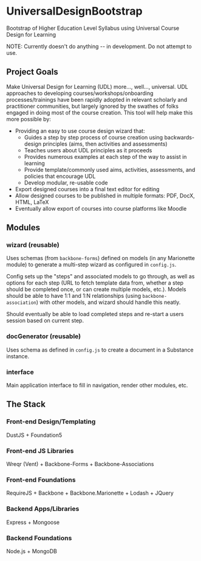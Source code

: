UniversalDesignBootstrap
========================

Bootstrap of Higher Education Level Syllabus using Universal Course Design for Learning

NOTE: Currently doesn't do anything -- in development. Do not attempt to use.

## Project Goals
Make Universal Design for Learning (UDL) more..., well..., universal. UDL approaches to developing courses/workshops/onboarding processes/trainings have been rapidly adopted in relevant scholarly and practitioner communities, but largely ignored by the swathes of folks engaged in doing most of the course creation. This tool will help make this more possible by:

- Providing an easy to use course design wizard that:
	- Guides a step by step process of course creation using backwards-design principles (aims, then activities and assessments)
	- Teaches users about UDL principles as it proceeds
	- Provides numerous examples at each step of the way to assist in learning
	- Provide template/commonly used aims, activities, assessments, and policies that encourage UDL
	- Develop modular, re-usable code
- Export designed courses into a final text editor for editing
- Allow designed courses to be published in multiple formats: PDF, DocX, HTML, LaTeX
- Eventually allow export of courses into course platforms like Moodle

## Modules

### wizard (reusable)
Uses schemas (from `backbone-forms`) defined on models (in any Marionette module) to generate a multi-step wizard as configured in `config.js`.

Config sets up the "steps" and associated models to go through, as well as options for each step (URL to fetch template data from, whether a step should be completed once, or can create multiple models, etc.). Models should be able to have 1:1 and 1:N relationships (using `backbone-association`) with other models, and wizard should handle this neatly.

Should eventually be able to load completed steps and re-start a users session based on current step.

### docGenerator (reusable)
Uses schema as defined in `config.js` to create a document in a Substance instance.

### interface
Main application interface to fill in navigation, render other modules, etc.

## The Stack

### Front-end Design/Templating
DustJS + Foundation5

### Front-end JS Libraries
Wreqr (Vent) + Backbone-Forms + Backbone-Associations

### Front-end Foundations
RequireJS + Backbone + Backbone.Marionette + Lodash + JQuery

### Backend Apps/Libraries
Express + Mongoose

### Backend Foundations
Node.js + MongoDB